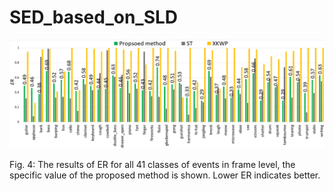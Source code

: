 # SED_based_on_SLD

![fig4](https://github.com/moses1994/SED_based_on_SLD/blob/master/fig4.PNG)

Fig. 4: The results of ER for all 41 classes of events in frame level, the specific value of the proposed method is shown. Lower ER indicates better.
